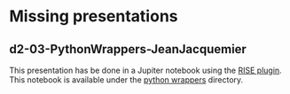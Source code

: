 # Missing presentations

## d2-03-PythonWrappers-JeanJacquemier

This presentation has be done in a Jupiter notebook using the [RISE
plugin](https://github.com/damianavila/RISE). This notebook is
available under the [python wrappers](python_wrappers) directory.
